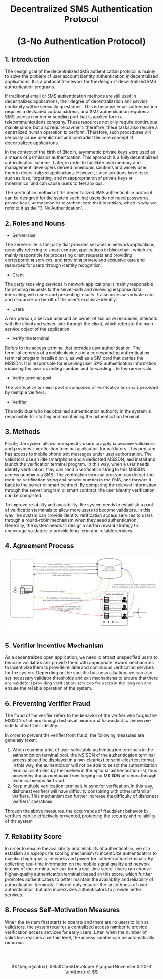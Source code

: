 

# **<center>Decentralized SMS Authentication Protocol**
# **<center> (3-No Authentication Protocol)</center>**


## 1. Introduction

The design goal of the decentralized SMS authentication protocol is mainly to solve the problem of user account identity authentication in decentralized applications. It is a protocol framework for the design of decentralized SMS authentication programs.

If traditional email or SMS authentication methods are still used in decentralized applications, their degree of decentralization and service continuity will be seriously questioned. This is because email authentication requires a dedicated outbox address, and SMS authentication requires a SMS access number or sending port that is applied for in a telecommunications company. These resources not only require continuous maintenance, but also require payment; therefore, these tasks also require a centralized human operation to perform. Therefore, such procedures will seriously cause user distrust and contradict the core concept of decentralized applications.

In the context of the birth of Bitcoin, asymmetric private keys were used as a means of permission authentication. This approach is a fully decentralized authentication scheme. Later, in order to facilitate user memory and management, developers derived mnemonic solutions and widely used them in decentralized applications. However, these solutions have risks such as loss, forgetting, and misappropriation of private keys or mnemonics, and can cause users to feel anxious.

The verification method of the decentralized SMS authentication protocol can be designed for the system such that users do not need passwords, private keys, or mnemonics to authenticate their identities, which is why we refer to it as the "3-No Authentication".


## 2. Roles and Nouns

- Server-side

The Server-side is the party that provides services in network applications, generally referring to smart contract applications in blockchain, which are mainly responsible for processing client requests and providing corresponding services, and providing private and exclusive data and resources for users through identity recognition.

- Client

The party receiving services in network applications is mainly responsible for sending requests to the server-side and receiving response data, interacting with users and presenting results. It also accesses private data and resources on behalf of the user's exclusive identity.

- Users

A real person, a service user and an owner of exclusive resources, interacts with the client and server-side through the client, which refers to the main service object of the application.

- Verify the terminal

Refers to the access terminal that provides user authentication.  The terminal consists of a mobile device and a corresponding authentication terminal program installed on it, as well as a SIM card that carries the MSISDN. It is responsible for receiving user SMS authentication information, obtaining the user's sending number, and forwarding it to the server-side.

- Verify terminal pool

The verification terminal pool is composed of verification terminals provided by multiple verifiers.

- Verifier

The individual who has obtained authentication authority in the system is responsible for starting and maintaining the authentication terminal.


## 3. Methods

Firstly, the system allows non-specific users to apply to become validators, and provides a verification terminal application for validators.  This program has access to mobile phone text messages under user authorization.  The validators use an idle smartphone and a dedicated MSISDN, and install and launch the verification terminal program. In this way, when a user needs identity verification, they can send a verification string to this MSISDN access number via SMS. The verification terminal program can detect and read the verification string and sender number in the SMS, and forward it back to the server or smart contract.  By comparing the relevant information through the server program or smart contract, the user identity verification can be completed.

To improve reliability and availability, the system needs to establish a pool of verification terminals to allow more users to become validators.  In this way, the system can provide identity verification access services to users through a round-robin mechanism when they need authentication. Generally, the system needs to design a certain reward strategy to encourage validators to provide long-term and reliable services.


## 4. Agreement Process

![](./asset/DSMSAuthflow_chart.en.png)


## 5. Verifier Incentive Mechanism

As a decentralized open application, we need to attract unspecified users to become validators and provide them with appropriate reward mechanisms to incentivize them to provide reliable and continuous verification services for the system. Depending on the specific business situation, we can also set necessary validator thresholds and exit mechanisms to ensure that there are validators providing verification services for users in the long run and ensure the reliable operation of the system.


## 6. Preventing Verifier Fraud

The fraud of the verifier refers to the behavior of the verifier who forges the MSISDN of others through technical means and forwards it to the server-side to cheat their identity.

In order to prevent the verifier from fraud, the following measures are generally taken:

1. When returning a list of user-selectable authentication terminals in the authentication terminal pool, the MSISDN of the authentication terminal access should be displayed in a non-cleartext or semi-cleartext format. In this way, the authenticator will not be able to select the authentication terminal controlled by themselves in the optional authentication list, thus preventing the authenticator from forging the MSISDN of others through technical means for fraud.
2. Keep multiple verification terminals in sync for verification.  In this way, dishonest verifiers will have difficulty conspiring with other unfamiliar verifiers. This mechanism can further increase the difficulty of dishonest verifiers' operations.

Through the above measures, the occurrence of fraudulent behavior by verifiers can be effectively prevented, protecting the security and reliability of the system.


## 7. Reliability Score

In order to ensure the availability and reliability of authentication, we can establish an appropriate scoring mechanism to incentivize authenticators to maintain high-quality networks and power for authentication terminals. By collecting real-time information on the mobile signal quality and network latency of the terminal, we can form a real-time score. Users can choose higher-quality authentication terminals based on this score, which further promotes authenticators to better maintain the availability and reliability of authentication terminals. This not only ensures the smoothness of user authentication, but also incentivizes authenticators to provide better services.


## 8. Process Self-Motivation Measures

When the system first starts to operate and there are no users to join as validators, the system requires a centralized access number to provide verification access services for early users. Later, when the number of validators reaches a certain level, the access number can be automatically removed.

<br/> <br/>

$$
\begin{matrix}
Delta&Core&Developer \\
\qquad November & 2023
\end{matrix}
$$